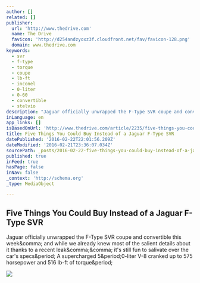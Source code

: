 ```yaml
---
author: []
related: []
publisher:
  url: 'http://www.thedrive.com'
  name: The Drive
  favicon: 'http://d254andzyoxz3f.cloudfront.net/fav/favicon-128.png'
  domain: www.thedrive.com
keywords:
  - svr
  - f-type
  - torque
  - coupe
  - lb-ft
  - inconel
  - 0-liter
  - 0-60
  - convertible
  - stelvio
description: "Jaguar officially unwrapped the F-Type SVR coupe and convertible this week, and while we already knew most of the salient details about it thanks to a recent leak,, it's still fun to salivate over the car's specs. A supercharged 5.0-liter V-8 cranked up to 575 horsepower and 516 lb-ft of torque."
inLanguage: en
app_links: []
isBasedOnUrl: 'http://www.thedrive.com/article/2235/five-things-you-could-buy-instead-of-a-jaguar-f-type-svr'
title: Five Things You Could Buy Instead of a Jaguar F-Type SVR
datePublished: '2016-02-22T22:01:56.209Z'
dateModified: '2016-02-21T23:36:07.034Z'
sourcePath: _posts/2016-02-22-five-things-you-could-buy-instead-of-a-jaguar-f-type-svr.md
published: true
inFeed: true
hasPage: false
inNav: false
_context: 'http://schema.org'
_type: MediaObject

---
```

<article style=""><h1>Five Things You Could Buy Instead of a Jaguar F-Type SVR</h1><p>Jaguar officially unwrapped the F-Type SVR coupe and convertible this week&amp;comma; and while we already knew most of the salient details about it thanks to a recent leak&amp;comma;&amp;comma; it's still fun to salivate over the car's specs&amp;period; A supercharged 5&amp;period;0-liter V-8 cranked up to 575 horsepower and 516 lb-ft of torque&amp;period;</p><img src="http://d254andzyoxz3f.cloudfront.net/buy-these-jaguar-f-type-hero.jpg" /></article>